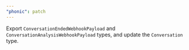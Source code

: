 ```yaml
---
"phonic": patch
---
```


Export `ConversationEndedWebhookPayload` and `ConversationAnalysisWebhookPayload` types, and update the `Conversation` type.
